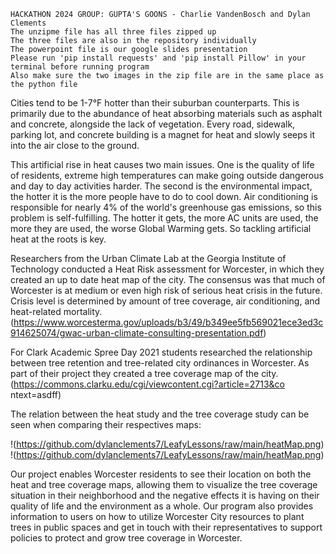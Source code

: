     HACKATHON 2024 GROUP: GUPTA'S GOONS - Charlie VandenBosch and Dylan Clements
    The unzipme file has all three files zipped up
    The three files are also in the repository individually
    The powerpoint file is our google slides presentation
    Please run 'pip install requests' and 'pip install Pillow' in your terminal before running program
    Also make sure the two images in the zip file are in the same place as the python file

Cities tend to be 1-7°F hotter than their suburban counterparts. This is primarily due to the abundance of heat absorbing materials such as asphalt and concrete, alongside the lack of vegetation. Every road, sidewalk, parking lot, and concrete building is a magnet for heat and slowly seeps it into the air close to the ground.

This artificial rise in heat causes two main issues. One is the quality of life of residents, extreme high temperatures can make going outside dangerous and day to day activities harder. The second is the environmental impact, the hotter it is the more people have to do to cool down. Air conditioning is responsible for nearly 4% of the world's greenhouse gas emissions, so this problem is self-fulfilling. The hotter it gets, the more AC units are used, the more they are used, the worse Global Warming gets. So tackling artificial heat at the roots is key.

Researchers from the Urban Climate Lab at the Georgia Institute of Technology conducted a Heat Risk assessment for Worcester, in which they created an up to date heat map of the city. The consensus was that much of Worcester is at medium or even high risk of serious heat crisis in the future. Crisis level is determined by amount of tree coverage, air conditioning, and heat-related mortality.
(https://www.worcesterma.gov/uploads/b3/49/b349ee5fb569021ece3ed3c914625074/gwac-urban-climate-consulting-presentation.pdf)

For Clark Academic Spree Day 2021 students researched the relationship between tree retention and tree-related city ordinances in Worcester. As part of their project they created a tree coverage map of the city.
(https://commons.clarku.edu/cgi/viewcontent.cgi?article=2713&co ntext=asdff)

The relation between the heat study and the tree coverage study can be seen when comparing their respectives maps:

!(https://github.com/dylanclements7/LeafyLessons/raw/main/heatMap.png)
!(https://github.com/dylanclements7/LeafyLessons/raw/main/heatMap.png)

Our project enables Worcester residents to see their location on both the heat and tree coverage maps, allowing them to visualize the tree coverage situation in their neighborhood and the negative effects it is having on their quality of life and the environment as a whole. Our program also provides information to users on how to utilize Worcester City resources to plant trees in public spaces and get in touch with their representatives to support policies to protect and grow tree coverage in Worcester.
